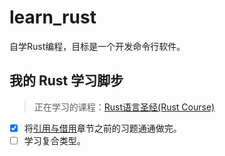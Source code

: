 # learn_rust

自学Rust编程，目标是一个开发命令行软件。

## 我的 Rust 学习脚步

> 正在学习的课程：[Rust语言圣经\(Rust Course\)](https://github.com/sunface/rust-course)

- [X] 将[引用与借用](https://course.rs/basic/ownership/borrowing.html)章节之前的习题通通做完。
- [ ] 学习复合类型。
